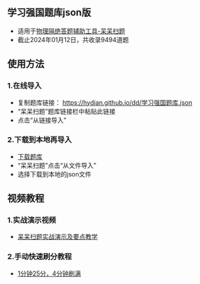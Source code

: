 ## 学习强国题库json版

* 适用于[物理隔绝答题辅助工具-呆呆扫题](https://play.google.com/store/apps/details?id=com.hydjan.daydayscanner)
* 截止2024年01月12日，共收录9494道题

## 使用方法
### 1.在线导入
* 复制题库链接： https://hydjan.github.io/dd/学习强国题库.json
* “呆呆扫题”题库链接栏中粘贴此链接
* 点击“从链接导入”

### 2.下载到本地再导入
* [下载题库](https://hydjan.github.io/dd/学习强国题库.json)
* “呆呆扫题”点击“从文件导入”
* 选择下载到本地的json文件

## 视频教程
### 1.实战演示视频
* [呆呆扫题实战演示及要点教学](https://youtu.be/ZHS6c2Nw144)

### 2.手动快速刷分教程
* [1分钟25分，4分钟刷满](https://youtu.be/ekL1FpBf9RE)